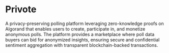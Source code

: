 # Privote
A privacy-preserving polling platform leveraging zero-knowledge proofs on Algorand that enables users to create, participate in, and monetize anonymous polls. The platform provides a marketplace where poll data buyers can bid for anonymized insights, ensuring secure and confidential sentiment aggregation with transparent blockchain-backed transactions.
